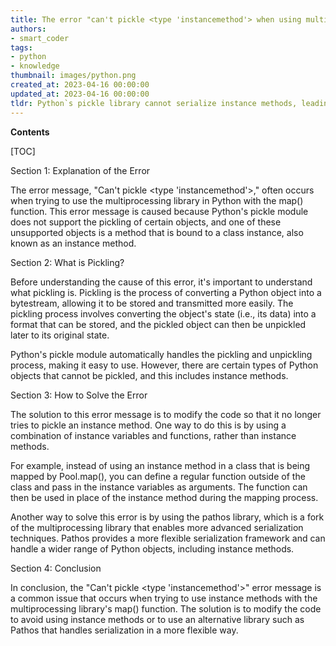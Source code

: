 ```yaml
---
title: The error "can't pickle <type 'instancemethod'> when using multiprocessing pool.map()" occurred while using multiprocessing pool.map()
authors:
- smart_coder
tags:
- python
- knowledge
thumbnail: images/python.png
created_at: 2023-04-16 00:00:00
updated_at: 2023-04-16 00:00:00
tldr: Python`s pickle library cannot serialize instance methods, leading to the `Can`t pickle <type `instancemethod`> error when attempting to use multiprocessing Pool.map().
---
```


**Contents**

[TOC]

Section 1: Explanation of the Error

The error message, "Can't pickle <type 'instancemethod'>," often occurs when trying to use the multiprocessing library in Python with the map() function. This error message is caused because Python's pickle module does not support the pickling of certain objects, and one of these unsupported objects is a method that is bound to a class instance, also known as an instance method. 

Section 2: What is Pickling?

Before understanding the cause of this error, it's important to understand what pickling is. Pickling is the process of converting a Python object into a bytestream, allowing it to be stored and transmitted more easily. The pickling process involves converting the object's state (i.e., its data) into a format that can be stored, and the pickled object can then be unpickled later to its original state.

Python's pickle module automatically handles the pickling and unpickling process, making it easy to use. However, there are certain types of Python objects that cannot be pickled, and this includes instance methods.

Section 3: How to Solve the Error

The solution to this error message is to modify the code so that it no longer tries to pickle an instance method. One way to do this is by using a combination of instance variables and functions, rather than instance methods.

For example, instead of using an instance method in a class that is being mapped by Pool.map(), you can define a regular function outside of the class and pass in the instance variables as arguments. The function can then be used in place of the instance method during the mapping process.

Another way to solve this error is by using the pathos library, which is a fork of the multiprocessing library that enables more advanced serialization techniques. Pathos provides a more flexible serialization framework and can handle a wider range of Python objects, including instance methods.

Section 4: Conclusion

In conclusion, the "Can't pickle <type 'instancemethod'>" error message is a common issue that occurs when trying to use instance methods with the multiprocessing library's map() function. The solution is to modify the code to avoid using instance methods or to use an alternative library such as Pathos that handles serialization in a more flexible way.
